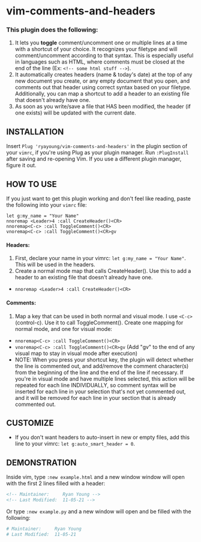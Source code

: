 # vim-comments-and-headers

### This plugin does the following:
1. It lets you **toggle** comment/uncomment one or multiple lines at a time with a shortcut of your choice. It recognizes your filetype and will comment/uncomment according to that syntax. This is especially useful in languages such as HTML, where comments must be closed at the end of the line (Ex: ```<!-- some html stuff -->```).
2. It automatically creates headers (name & today's date) at the top of any new document you create, or any empty document that you open, and comments out that header using correct syntax based on your filetype. Additionally, you can map a shortcut to add a header to an existing file that doesn't already have one.
3. As soon as you write/save a file that HAS been modified, the header (if one exists) will be updated with the current date.

## INSTALLATION
Insert ```Plug 'ryayoung/vim-comments-and-headers'``` in the plugin section of your ```vimrc```, if you're using Plug as your plugin manager. Run ```:PlugInstall``` after saving and re-opening Vim. If you use a different plugin manager, figure it out.
## HOW TO USE
If you just want to get this plugin working and don't feel like reading, paste the following into your ```vimrc``` file:
```vim
let g:my_name = "Your Name"
nnoremap <Leader>4 :call CreateHeader()<CR>
nnoremap<C-c> :call ToggleComment()<CR>
vnoremap<C-c> :call ToggleComment()<CR>gv
```
#### Headers:
1. First, declare your name in your vimrc: ```let g:my_name = "Your Name"```. This will be used in the headers.
2. Create a normal mode map that calls CreateHeader(). Use this to add a header to an existing file that doesn't already have one.
- ```nnoremap <Leader>4 :call CreateHeader()<CR>```
#### Comments:
1. Map a key that can be used in both normal and visual mode. I use ```<C-c>``` (control-c). Use it to call ToggleComment(). Create one mapping for normal mode, and one for visual mode:
- ```nnoremap<C-c> :call ToggleComment()<CR>```
- ```vnoremap<C-c> :call ToggleComment()<CR>gv``` (Add "gv" to the end of any visual map to stay in visual mode after execution)
- NOTE: When you press your shortcut key, the plugin will detect whether the line is commented out, and add/remove the comment character(s) from the beginning of the line and the end of the line if necessary. If you're in visual mode and have multiple lines selected, this action will be repeated for each line INDIVIDUALLY, so comment syntax will be inserted for each line in your selection that's not yet commented out, and it will be removed for each line in your section that is already commented out.
## CUSTOMIZE
- If you don't want headers to auto-insert in new or empty files, add this line to your vimrc: ```let g:auto_smart_header = 0```.

## DEMONSTRATION
Inside vim, type ```:new example.html``` and a new window window will open with the first 2 lines filled with a header:
```html
<!-- Maintainer:     Ryan Young -->
<!-- Last Modified:  11-05-21 -->
```
Or type ```:new example.py``` and a new window will open and be filled with the following:
```python
# Maintainer:     Ryan Young
# Last Modified:  11-05-21
```



